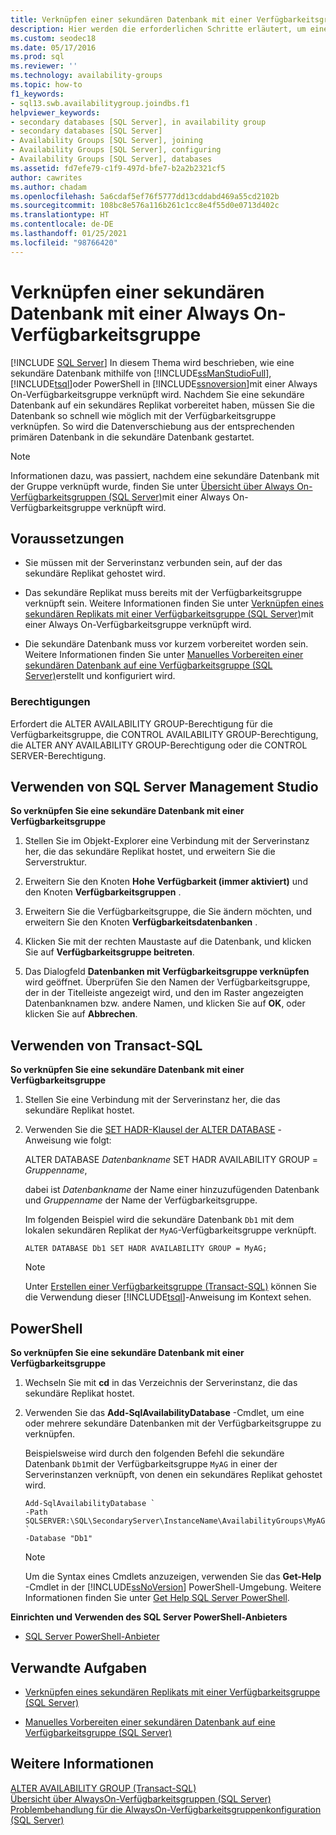 ```yaml
---
title: Verknüpfen einer sekundären Datenbank mit einer Verfügbarkeitsgruppe
description: Hier werden die erforderlichen Schritte erläutert, um eine sekundäre Datenbank mithilfe von Transact-SQL (T-SQL), PowerShell oder SQL Server Management Studio mit einer Always On-Verfügbarkeitsgruppe zu verknüpfen.
ms.custom: seodec18
ms.date: 05/17/2016
ms.prod: sql
ms.reviewer: ''
ms.technology: availability-groups
ms.topic: how-to
f1_keywords:
- sql13.swb.availabilitygroup.joindbs.f1
helpviewer_keywords:
- secondary databases [SQL Server], in availability group
- secondary databases [SQL Server]
- Availability Groups [SQL Server], joining
- Availability Groups [SQL Server], configuring
- Availability Groups [SQL Server], databases
ms.assetid: fd7efe79-c1f9-497d-bfe7-b2a2b2321cf5
author: cawrites
ms.author: chadam
ms.openlocfilehash: 5a6cdaf5ef76f5777dd13cddabd469a55cd2102b
ms.sourcegitcommit: 108bc8e576a116b261c1cc8e4f55d0e0713d402c
ms.translationtype: HT
ms.contentlocale: de-DE
ms.lasthandoff: 01/25/2021
ms.locfileid: "98766420"
---
```

# <a name="join-a-secondary-database-to-an-always-on-availability-group"></a>Verknüpfen einer sekundären Datenbank mit einer Always On-Verfügbarkeitsgruppe
[!INCLUDE [SQL Server](../../../includes/applies-to-version/sqlserver.md)]
  In diesem Thema wird beschrieben, wie eine sekundäre Datenbank mithilfe von [!INCLUDE[ssManStudioFull](../../../includes/ssmanstudiofull-md.md)], [!INCLUDE[tsql](../../../includes/tsql-md.md)]oder PowerShell in [!INCLUDE[ssnoversion](../../../includes/ssnoversion-md.md)]mit einer Always On-Verfügbarkeitsgruppe verknüpft wird. Nachdem Sie eine sekundäre Datenbank auf ein sekundäres Replikat vorbereitet haben, müssen Sie die Datenbank so schnell wie möglich mit der Verfügbarkeitsgruppe verknüpfen. So wird die Datenverschiebung aus der entsprechenden primären Datenbank in die sekundäre Datenbank gestartet.  
   
> [!NOTE]  
>  Informationen dazu, was passiert, nachdem eine sekundäre Datenbank mit der Gruppe verknüpft wurde, finden Sie unter [Übersicht über Always On-Verfügbarkeitsgruppen &#40;SQL Server&#41;](../../../database-engine/availability-groups/windows/overview-of-always-on-availability-groups-sql-server.md)mit einer Always On-Verfügbarkeitsgruppe verknüpft wird.  
   
##  <a name="prerequisites"></a><a name="Prerequisites"></a> Voraussetzungen  
  
-   Sie müssen mit der Serverinstanz verbunden sein, auf der das sekundäre Replikat gehostet wird.  
  
-   Das sekundäre Replikat muss bereits mit der Verfügbarkeitsgruppe verknüpft sein. Weitere Informationen finden Sie unter [Verknüpfen eines sekundären Replikats mit einer Verfügbarkeitsgruppe &#40;SQL Server&#41;](../../../database-engine/availability-groups/windows/join-a-secondary-replica-to-an-availability-group-sql-server.md)mit einer Always On-Verfügbarkeitsgruppe verknüpft wird.  
  
-   Die sekundäre Datenbank muss vor kurzem vorbereitet worden sein. Weitere Informationen finden Sie unter [Manuelles Vorbereiten einer sekundären Datenbank auf eine Verfügbarkeitsgruppe &#40;SQL Server&#41;](../../../database-engine/availability-groups/windows/manually-prepare-a-secondary-database-for-an-availability-group-sql-server.md)erstellt und konfiguriert wird.  
  
###  <a name="permissions"></a><a name="Permissions"></a> Berechtigungen  
 Erfordert die ALTER AVAILABILITY GROUP-Berechtigung für die Verfügbarkeitsgruppe, die CONTROL AVAILABILITY GROUP-Berechtigung, die ALTER ANY AVAILABILITY GROUP-Berechtigung oder die CONTROL SERVER-Berechtigung.  
  
##  <a name="using-sql-server-management-studio"></a><a name="SSMSProcedure"></a> Verwenden von SQL Server Management Studio  
 **So verknüpfen Sie eine sekundäre Datenbank mit einer Verfügbarkeitsgruppe**  
  
1.  Stellen Sie im Objekt-Explorer eine Verbindung mit der Serverinstanz her, die das sekundäre Replikat hostet, und erweitern Sie die Serverstruktur.  
  
2.  Erweitern Sie den Knoten **Hohe Verfügbarkeit (immer aktiviert)** und den Knoten **Verfügbarkeitsgruppen** .  
  
3.  Erweitern Sie die Verfügbarkeitsgruppe, die Sie ändern möchten, und erweitern Sie den Knoten **Verfügbarkeitsdatenbanken** .  
  
4.  Klicken Sie mit der rechten Maustaste auf die Datenbank, und klicken Sie auf **Verfügbarkeitsgruppe beitreten**.  
  
5.  Das Dialogfeld **Datenbanken mit Verfügbarkeitsgruppe verknüpfen** wird geöffnet. Überprüfen Sie den Namen der Verfügbarkeitsgruppe, der in der Titelleiste angezeigt wird, und den im Raster angezeigten Datenbanknamen bzw. andere Namen, und klicken Sie auf **OK**, oder klicken Sie auf **Abbrechen**.  
  
##  <a name="using-transact-sql"></a><a name="TsqlProcedure"></a> Verwenden von Transact-SQL  
 **So verknüpfen Sie eine sekundäre Datenbank mit einer Verfügbarkeitsgruppe**  
  
1.  Stellen Sie eine Verbindung mit der Serverinstanz her, die das sekundäre Replikat hostet.  
  
2.  Verwenden Sie die [SET HADR-Klausel der ALTER DATABASE](../../../t-sql/statements/alter-database-transact-sql-set-hadr.md) -Anweisung wie folgt:  
  
     ALTER DATABASE *Datenbankname* SET HADR AVAILABILITY GROUP = *Gruppenname*,  
  
     dabei ist *Datenbankname* der Name einer hinzuzufügenden Datenbank und *Gruppenname* der Name der Verfügbarkeitsgruppe.  
  
     Im folgenden Beispiel wird die sekundäre Datenbank `Db1` mit dem lokalen sekundären Replikat der `MyAG`-Verfügbarkeitsgruppe verknüpft.  
  
    ```  
    ALTER DATABASE Db1 SET HADR AVAILABILITY GROUP = MyAG;  
    ```  
  
    > [!NOTE]  
    >  Unter [Erstellen einer Verfügbarkeitsgruppe &#40;Transact-SQL&#41;](../../../database-engine/availability-groups/windows/create-an-availability-group-transact-sql.md) können Sie die Verwendung dieser [!INCLUDE[tsql](../../../includes/tsql-md.md)]-Anweisung im Kontext sehen.  
  
##  <a name="using-powershell"></a><a name="PowerShellProcedure"></a> PowerShell  
 **So verknüpfen Sie eine sekundäre Datenbank mit einer Verfügbarkeitsgruppe**  
  
1.  Wechseln Sie mit **cd** in das Verzeichnis der Serverinstanz, die das sekundäre Replikat hostet.  
  
2.  Verwenden Sie das **Add-SqlAvailabilityDatabase** -Cmdlet, um eine oder mehrere sekundäre Datenbanken mit der Verfügbarkeitsgruppe zu verknüpfen.  
  
     Beispielsweise wird durch den folgenden Befehl die sekundäre Datenbank `Db1`mit der Verfügbarkeitsgruppe `MyAG` in einer der Serverinstanzen verknüpft, von denen ein sekundäres Replikat gehostet wird.  
  
    ```  
    Add-SqlAvailabilityDatabase `   
    -Path SQLSERVER:\SQL\SecondaryServer\InstanceName\AvailabilityGroups\MyAG `   
    -Database "Db1"  
    ```  
  
    > [!NOTE]  
    >  Um die Syntax eines Cmdlets anzuzeigen, verwenden Sie das **Get-Help** -Cmdlet in der [!INCLUDE[ssNoVersion](../../../includes/ssnoversion-md.md)] PowerShell-Umgebung. Weitere Informationen finden Sie unter [Get Help SQL Server PowerShell](../../../powershell/sql-server-powershell.md).  
  
 **Einrichten und Verwenden des SQL Server PowerShell-Anbieters**  
  
-   [SQL Server PowerShell-Anbieter](../../../powershell/sql-server-powershell-provider.md)  
  
##  <a name="related-tasks"></a><a name="RelatedTasks"></a> Verwandte Aufgaben  
  
-   [Verknüpfen eines sekundären Replikats mit einer Verfügbarkeitsgruppe &#40;SQL Server&#41;](../../../database-engine/availability-groups/windows/join-a-secondary-replica-to-an-availability-group-sql-server.md)  
  
-   [Manuelles Vorbereiten einer sekundären Datenbank auf eine Verfügbarkeitsgruppe &#40;SQL Server&#41;](../../../database-engine/availability-groups/windows/manually-prepare-a-secondary-database-for-an-availability-group-sql-server.md)  
  
## <a name="see-also"></a>Weitere Informationen  
 [ALTER AVAILABILITY GROUP &#40;Transact-SQL&#41;](../../../t-sql/statements/alter-availability-group-transact-sql.md)   
 [Übersicht über AlwaysOn-Verfügbarkeitsgruppen &#40;SQL Server&#41;](../../../database-engine/availability-groups/windows/overview-of-always-on-availability-groups-sql-server.md)   
 [Problembehandlung für die AlwaysOn-Verfügbarkeitsgruppenkonfiguration &#40;SQL Server&#41;](../../../database-engine/availability-groups/windows/troubleshoot-always-on-availability-groups-configuration-sql-server.md)  
  
